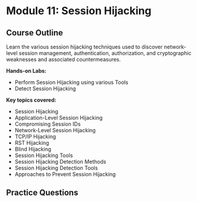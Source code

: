 # Module 11: Session Hijacking

## Course Outline

Learn the various session hijacking techniques used to discover network-level session management, authentication, authorization, and cryptographic weaknesses and associated countermeasures.

**Hands-on Labs:**

- Perform Session Hijacking using various Tools
- Detect Session Hijacking

**Key topics covered:**

- Session Hijacking
- Application-Level Session Hijacking
- Compromising Session IDs
- Network-Level Session Hijacking
- TCP/IP Hijacking
- RST Hijacking
- Blind Hijacking
- Session Hijacking Tools
- Session Hijacking Detection Methods
- Session Hijacking Detection Tools
- Approaches to Prevent Session Hijacking

## Practice Questions